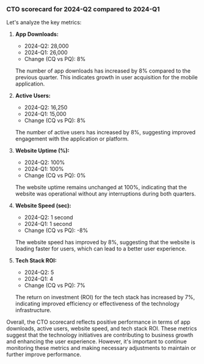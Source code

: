 
### CTO scorecard for 2024-Q2 compared to 2024-Q1



Let's analyze the key metrics:



1. **App Downloads:**
   - 2024-Q2: 28,000
   - 2024-Q1: 26,000
   - Change (CQ vs PQ): 8%

   The number of app downloads has increased by 8% compared to the previous quarter. This indicates growth in user acquisition for the mobile application.

2. **Active Users:**
   - 2024-Q2: 16,250
   - 2024-Q1: 15,000
   - Change (CQ vs PQ): 8%

   The number of active users has increased by 8%, suggesting improved engagement with the application or platform.

3. **Website Uptime (%):**
   - 2024-Q2: 100%
   - 2024-Q1: 100%
   - Change (CQ vs PQ): 0%

   The website uptime remains unchanged at 100%, indicating that the website was operational without any interruptions during both quarters.

4. **Website Speed (sec):**
   - 2024-Q2: 1 second
   - 2024-Q1: 1 second
   - Change (CQ vs PQ): -8%

   The website speed has improved by 8%, suggesting that the website is loading faster for users, which can lead to a better user experience.

5. **Tech Stack ROI:**
   - 2024-Q2: 5
   - 2024-Q1: 4
   - Change (CQ vs PQ): 7%

   The return on investment (ROI) for the tech stack has increased by 7%, indicating improved efficiency or effectiveness of the technology infrastructure.

Overall, the CTO scorecard reflects positive performance in terms of app downloads, active users, website speed, and tech stack ROI. These metrics suggest that the technology initiatives are contributing to business growth and enhancing the user experience. However, it's important to continue monitoring these metrics and making necessary adjustments to maintain or further improve performance.